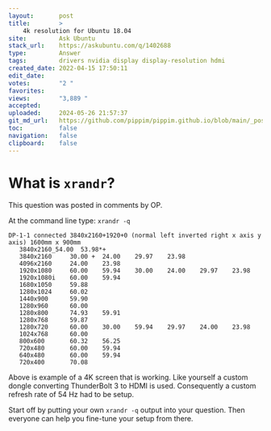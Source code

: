 ```yaml
---
layout:       post
title:        >
    4k resolution for Ubuntu 18.04
site:         Ask Ubuntu
stack_url:    https://askubuntu.com/q/1402688
type:         Answer
tags:         drivers nvidia display display-resolution hdmi
created_date: 2022-04-15 17:50:11
edit_date:    
votes:        "2 "
favorites:    
views:        "3,889 "
accepted:     
uploaded:     2024-05-26 21:57:37
git_md_url:   https://github.com/pippim/pippim.github.io/blob/main/_posts/2022/2022-04-15-4k-resolution-for-Ubuntu-18.04.md
toc:          false
navigation:   false
clipboard:    false
---
```


# What is `xrandr`?

This question was posted in comments by OP.

At the command line type: `xrandr -q`

``` shell
DP-1-1 connected 3840x2160+1920+0 (normal left inverted right x axis y axis) 1600mm x 900mm
   3840x2160_54.00  53.98*+
   3840x2160     30.00 +  24.00    29.97    23.98  
   4096x2160     24.00    23.98  
   1920x1080     60.00    59.94    30.00    24.00    29.97    23.98  
   1920x1080i    60.00    59.94  
   1680x1050     59.88  
   1280x1024     60.02  
   1440x900      59.90  
   1280x960      60.00  
   1280x800      74.93    59.91  
   1280x768      59.87  
   1280x720      60.00    30.00    59.94    29.97    24.00    23.98  
   1024x768      60.00  
   800x600       60.32    56.25  
   720x480       60.00    59.94  
   640x480       60.00    59.94  
   720x400       70.08  
```

Above is example of a 4K screen that is working. Like yourself a custom dongle converting ThunderBolt 3 to HDMI is used. Consequently a custom refresh rate of 54 Hz had to be setup.

Start off by putting your own `xrandr -q` output into your question. Then everyone can help you fine-tune your setup from there.
